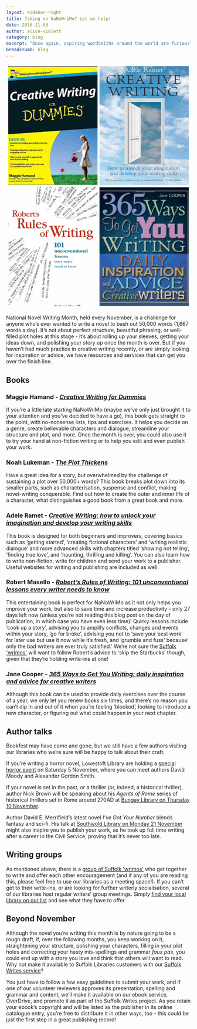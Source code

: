 ```yaml
---
layout: sidebar-right
title: Taking on NaNoWriMo? Let us help!
date: 2016-11-03
author: alice-violett
category: blog
excerpt: "Once again, aspiring wordsmiths around the world are furiously scribbling or tapping away for National Novel Writing Month. We hope our advice books, writing groups and author visits can help Suffolk 'wrimos' smash the 50,000-word target. You can even publish your work afterwards using our Suffolk Writes service."
breadcrumb: blog
---
```


![Creative Writing for Dummies, Creative Writing, Robert’s Rules of Writing, 365 Ways to Get You Writing](/images/featured/featured-creative-writing.jpg)

National Novel Writing Month, held every November, is a challenge for anyone who’s ever wanted to write a novel to bash out 50,000 words (1,667 words a day). It’s not about perfect structure, beautiful phrasing, or well-filled plot holes at this stage - it’s about rolling up your sleeves, getting your ideas down, and polishing your story up once the month is over. But if you haven’t had much practice in creative writing recently, or are simply looking for inspiration or advice, we have resources and services that can get you over the finish line.

<h2>Books</h2>

<h3>Maggie Hamand - <a href="https://suffolk.spydus.co.uk/cgi-bin/spydus.exe/ENQ/OPAC/BIBENQ/12340544?QRY=CTIBIB%3C%20IRN(744773)&QRYTEXT=Creative%20writing%20for%20dummies"><cite>Creative Writing for Dummies</cite></a></h3>

If you’re a little late starting NaNoWriMo (maybe we’ve only just brought it to your attention and you’ve decided to have a go), this book gets straight to the point, with no-nonsense lists, tips and exercises. It helps you decide on a genre, create believable characters and dialogue, streamline your structure and plot, and more. Once the month is over, you could also use it to try your hand at non-fiction writing or to help you edit and even publish your work.

<h3>Noah Lukeman - <a href="https://suffolk.spydus.co.uk/cgi-bin/spydus.exe/ENQ/OPAC/BIBENQ/12359838?QRY=CTIBIB%3C%20IRN(86492)&QRYTEXT=The%20plot%20thickens"><cite>The Plot Thickens</cite></a></h3>

Have a great idea for a story, but overwhelmed by the challenge of sustaining a plot over 50,000+ words? This book breaks plot down into its smaller parts, such as characterisation, suspense and conflict, making novel-writing conquerable. Find out how to create the outer and inner life of a character, what distinguishes a good book from a great book and more.

<h3>Adele Ramet - <a href="https://suffolk.spydus.co.uk/cgi-bin/spydus.exe/ENQ/OPAC/BIBENQ/12351145?QRY=CTIBIB%3C%20IRN(998827)&QRYTEXT=Creative%20writing%20%3A%20how%20to%20unlock%20your%20imagination%20and%20develop%20your%20writing%20skills"><cite>Creative Writing: how to unlock your imagination and develop your writing skills</cite></a></h3>

This book is designed for both beginners and improvers, covering basics such as ‘getting started’, ‘creating fictional characters’ and ‘writing realistic dialogue’ and more advanced skills with chapters titled ‘showing not telling’, ‘finding true love’, and ‘haunting, thrilling and killing’. You can also learn how to write non-fiction, write for children and send your work to a publisher. Useful websites for writing and publishing are included as well.

<h3>Robert Masello - <a href="https://suffolk.spydus.co.uk/cgi-bin/spydus.exe/ENQ/OPAC/BIBENQ/12369506?QRY=CTIBIB%3C%20IRN(961464)&QRYTEXT=Robert%27s%20rules%20of%20writing%20%3A%20101%20unconventional%20lessons%20every%20writer%20needs%20to%20know"><cite>Robert’s Rules of Writing: 101 unconventional lessons every writer needs to know</cite></a></h3>

This entertaining book is perfect for NaNoWriMo as it not only helps you improve your work, but also to save time and increase productivity - only 27 days left now (unless you’re not reading this blog post on the day of publication, in which case you have even less time)! Quirky lessons include ‘cook up a story’, advising you to amplify conflicts, changes and events within your story, ‘go for broke’, advising you not to ‘save your best work’ for later use but use it now while it’s fresh, and ‘grumble and fuss’ because’ only the bad writers are ever truly satisfied.’ We’re not sure the [Suffolk 'wrimos'](http://nanowrimo.org/regions/europe-england-suffolk) will want to follow Robert’s advice to ‘skip the Starbucks’ though, given that they’re holding write-ins at one!

<h3>Jane Cooper - <a href="https://suffolk.spydus.co.uk/cgi-bin/spydus.exe/ENQ/OPAC/BIBENQ/12332937?QRY=CTIBIB%3C%20IRN(999281)&QRYTEXT=365%20ways%20to%20get%20you%20writing%20%3A%20daily%20inspiration%20and%20advice%20for%20creative%20writers"><cite>365 Ways to Get You Writing: daily inspiration and advice for creative writers</cite></a></h3>

Although this book can be used to provide daily exercises over the course of a year, we only let you renew books six times, and there’s no reason you can’t dip in and out of it when you’re feeling ‘blocked’, looking to introduce a new character, or figuring out what could happen in your next chapter.

<h2>Author talks</h2>

Bookfest may have come and gone, but we still have a few authors visiting our libraries who we’re sure will be happy to talk about their craft.

If you’re writing a horror novel, Lowestoft Library are holding a [special horror event](/events/lowestoft-2016-11-05-horror-in-the-east/) on Saturday 5 November, where you can meet authors David Moody and Alexander Gordon Smith.

If your novel is set in the past, or a thriller (or, indeed, a historical thriller), author Nick Brown will be speaking about his <cite>Agents of Rome</cite> series of historical thrillers set in Rome around 270AD at [Bungay Library on Thursday 10 November](/events/bungay-2016-11-10-nick-brown/).

Author David E. Merrifield’s latest novel <cite>I’ve Got Your Number</cite> blends fantasy and sci-fi. His talk at [Southwold Library on Monday 21 November](/events/southwold-2016-11-21-meet-david-merrifield/) might also inspire you to publish your work, as he took up full time writing after a career in the Civil Service, proving that it’s never too late.

<h2>Writing groups</h2>

As mentioned above, there is a [group of Suffolk 'wrimos'](http://nanowrimo.org/regions/europe-england-suffolk) who get together to write and offer each other encouragement (and if any of you are reading this, please feel free to use our libraries as a meeting space!). If you can’t get to their write-ins, or are looking for further writerly socialisation, several of our libraries host regular writers’ group meetings. Simply [find your local library on our list](https://www.suffolklibraries.co.uk/libraries/) and see what they have to offer.

<h2>Beyond November</h2>

Although the novel you’re writing this month is by nature going to be a rough draft, if, over the following months, you keep working on it, straightening your structure, polishing your characters, filling in your plot holes and correcting your hasty mis-spellings and grammar *faux pas*, you could end up with a story you love and think that others will want to read. Why not make it available to Suffolk Libraries customers with our [Suffolk Writes service](https://www.suffolklibraries.co.uk/events-activities/suffolk-writes/)?

You just have to follow a few easy guidelines to submit your work, and if one of our volunteer reviewers approves its presentation, spelling and grammar and content, we’ll make it available on our ebook service, OverDrive, and promote it as part of the Suffolk Writes project. As you retain your ebook’s copyright and will be listed as the publisher in its online catalogue entry, you’re free to distribute it in other ways, too - this could be just the first step in a great publishing record!

